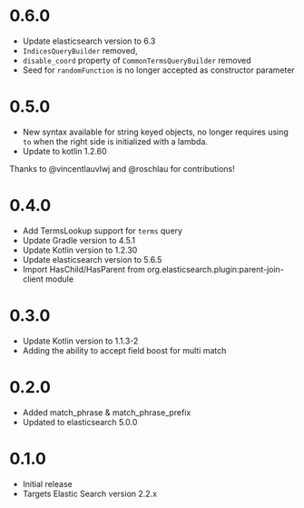 # 0.6.0

 - Update elasticsearch version to 6.3
 - `IndicesQueryBuilder` removed,
 - `disable_coord` property of `CommonTermsQueryBuilder` removed
 - Seed for `randomFunction` is no longer accepted as constructor parameter

# 0.5.0

 - New syntax available for string keyed objects, no longer requires using `to` when the right side is initialized with a lambda.
 - Update to kotlin 1.2.60

 Thanks to @vincentlauvlwj and @roschlau for contributions!

# 0.4.0

 - Add TermsLookup support for `terms` query
 - Update Gradle version to 4.5.1
 - Update Kotlin version to 1.2.30
 - Update elasticsearch version to 5.6.5
 - Import HasChild/HasParent from org.elasticsearch.plugin:parent-join-client module

# 0.3.0

 - Update Kotlin version to 1.1.3-2
 - Adding the ability to accept field boost for multi match

# 0.2.0

 - Added match_phrase & match_phrase_prefix
 - Updated to elasticsearch 5.0.0

# 0.1.0

 - Initial release
 - Targets Elastic Search version 2.2.x